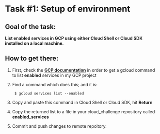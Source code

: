 # Task #1: Setup of environment

## Goal of the task:

**List enabled services in GCP using either Cloud Shell or Cloud SDK installed on a local machine.**

## How to get there:

1. First, check the **[GCP documentation](https://cloud.google.com/sdk/gcloud/reference)** in order to get a gcloud command to list **enabled** services in my GCP project

2. Find a command which does this; and it is: 

        $ gcloud services list --enabled

3. Copy and paste this command in Cloud Shell or Cloud SDK, hit **Return**

4. Copy the returned list to a file in your cloud_challenge repository called **enabled_services**

5. Commit and push changes to remote repoitory.
